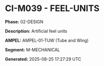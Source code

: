 # CI-M039 - FEEL-UNITS

**Phase:** 02-DESIGN

**Description:** Artificial feel units

**AMPEL:** AMPEL-01-TUW (Tube and Wing)

**Segment:** M-MECHANICAL

**Generated:** 2025-08-25 17:27:29 UTC
